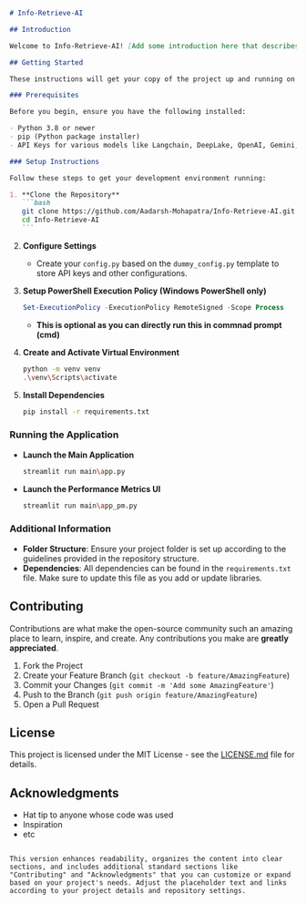 ````markdown
# Info-Retrieve-AI

## Introduction

Welcome to Info-Retrieve-AI! [Add some introduction here that describes the purpose and functionality of this project, who it's for, and what problems it solves.]

## Getting Started

These instructions will get your copy of the project up and running on your local machine for development and testing purposes.

### Prerequisites

Before you begin, ensure you have the following installed:

- Python 3.8 or newer
- pip (Python package installer)
- API Keys for various models like Langchain, DeepLake, OpenAI, Gemini, Hugging Face, Ngrok, Pinecone, etc

### Setup Instructions

Follow these steps to get your development environment running:

1. **Clone the Repository**
   ```bash
   git clone https://github.com/Aadarsh-Mohapatra/Info-Retrieve-AI.git
   cd Info-Retrieve-AI
   ```
````

2. **Configure Settings**

   - Create your `config.py` based on the `dummy_config.py` template to store API keys and other configurations.

3. **Setup PowerShell Execution Policy (Windows PowerShell only)**

   ```powershell
   Set-ExecutionPolicy -ExecutionPolicy RemoteSigned -Scope Process
   ```

   - **This is optional as you can directly run this in commnad prompt (cmd)**

4. **Create and Activate Virtual Environment**

   ```bash
   python -m venv venv
   .\venv\Scripts\activate
   ```

5. **Install Dependencies**
   ```bash
   pip install -r requirements.txt
   ```

### Running the Application

- **Launch the Main Application**

  ```bash
  streamlit run main\app.py
  ```

- **Launch the Performance Metrics UI**
  ```bash
  streamlit run main\app_pm.py
  ```

### Additional Information

- **Folder Structure**: Ensure your project folder is set up according to the guidelines provided in the repository structure.
- **Dependencies**: All dependencies can be found in the `requirements.txt` file. Make sure to update this file as you add or update libraries.

## Contributing

Contributions are what make the open-source community such an amazing place to learn, inspire, and create. Any contributions you make are **greatly appreciated**.

1. Fork the Project
2. Create your Feature Branch (`git checkout -b feature/AmazingFeature`)
3. Commit your Changes (`git commit -m 'Add some AmazingFeature'`)
4. Push to the Branch (`git push origin feature/AmazingFeature`)
5. Open a Pull Request

## License

This project is licensed under the MIT License - see the [LICENSE.md](LICENSE) file for details.

## Acknowledgments

- Hat tip to anyone whose code was used
- Inspiration
- etc

```

This version enhances readability, organizes the content into clear sections, and includes additional standard sections like "Contributing" and "Acknowledgments" that you can customize or expand based on your project's needs. Adjust the placeholder text and links according to your project details and repository settings.
```
